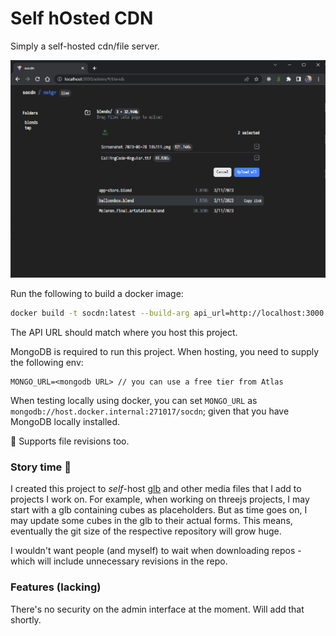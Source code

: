 # Self hOsted CDN

Simply a self-hosted cdn/file server.

![Screenshot](/assets/screenshot.png)

Run the following to build a docker image:

```sh
docker build -t socdn:latest --build-arg api_url=http://localhost:3000
```

The API URL should match where you host this project.

MongoDB is required to run this project. When hosting, you need to supply the following env:

```
MONGO_URL=<mongodb URL> // you can use a free tier from Atlas
```

When testing locally using docker, you can set `MONGO_URL` as `mongodb://host.docker.internal:271017/socdn`; given that you have MongoDB locally installed.

🌵 Supports file revisions too.

### Story time 📖

I created this project to _self_-host [glb](https://en.wikipedia.org/wiki/GlTF) and other media files that I add to projects I work on. For example, when working on threejs projects, I may start with a glb containing cubes as placeholders. But as time goes on, I may update some cubes in the glb to their actual forms. This means, eventually the git size of the respective repository will grow huge.

I wouldn't want people (and myself) to wait when downloading repos - which will include unnecessary revisions in the repo.

### Features (lacking)

There's no security on the admin interface at the moment. Will add that shortly.
